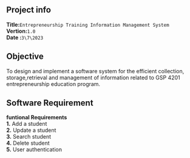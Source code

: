 ## Project info
**Title:**`Entrepreneurship Training Information Management System`<br>
**Vertion:**`1.0`<br>
**Date   :**`3\7\2023`<br>
## **Objective**<br>
To design and implement a software system for the efficient collection, storage,retrieval and management of information related to GSP 4201 entrepreneurship education program.
## Software Requirement
**funtional Requirements**<br>
**1.**
Add a student<br>
**2.**
Update a student<br>
**3.**
Search student<br>
**4.**
Delete student<br>
**5.**
User authentication<br>

